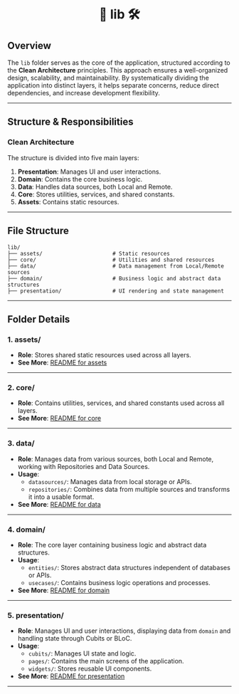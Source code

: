 <h1 align="center">📂 lib 🛠️</h1>

## Overview  

The `lib` folder serves as the core of the application, structured according to the **Clean Architecture** principles. This approach ensures a well-organized design, scalability, and maintainability. By systematically dividing the application into distinct layers, it helps separate concerns, reduce direct dependencies, and increase development flexibility.  

---

## **Structure & Responsibilities**  

### **Clean Architecture**  
The structure is divided into five main layers:  
1. **Presentation**: Manages UI and user interactions.  
2. **Domain**: Contains the core business logic.  
3. **Data**: Handles data sources, both Local and Remote.  
4. **Core**: Stores utilities, services, and shared constants.  
5. **Assets**: Contains static resources.  

---

## **File Structure**  

```plaintext
lib/
├── assets/                      # Static resources
├── core/                        # Utilities and shared resources
├── data/                        # Data management from Local/Remote sources
├── domain/                      # Business logic and abstract data structures
├── presentation/                # UI rendering and state management
```

---

## **Folder Details**  

### **1. assets/**  
- **Role**: Stores shared static resources used across all layers.  
- **See More**: [README for assets](./assets/README.md)  

---

### **2. core/**  
- **Role**: Contains utilities, services, and shared constants used across all layers.  
- **See More**: [README for core](./core/README.md)  

---

### **3. data/**  
- **Role**: Manages data from various sources, both Local and Remote, working with Repositories and Data Sources.  
- **Usage**:  
  - `datasources/`: Manages data from local storage or APIs.  
  - `repositories/`: Combines data from multiple sources and transforms it into a usable format.  
- **See More**: [README for data](./data/README.md)  

---

### **4. domain/**  
- **Role**: The core layer containing business logic and abstract data structures.  
- **Usage**:  
  - `entities/`: Stores abstract data structures independent of databases or APIs.  
  - `usecases/`: Contains business logic operations and processes.  
- **See More**: [README for domain](./domain/README.md)  

---

### **5. presentation/**  
- **Role**: Manages UI and user interactions, displaying data from `domain` and handling state through Cubits or BLoC.  
- **Usage**:  
  - `cubits/`: Manages UI state and logic.  
  - `pages/`: Contains the main screens of the application.  
  - `widgets/`: Stores reusable UI components.  
- **See More**: [README for presentation](./presentation/README.md)  

---
